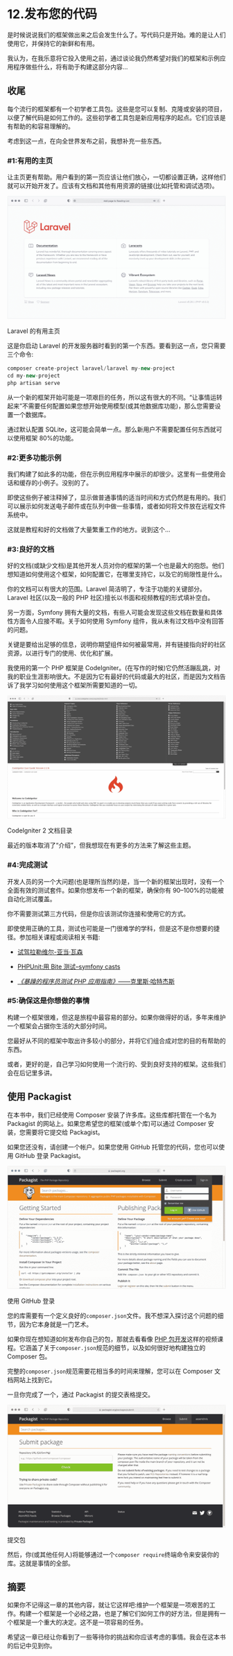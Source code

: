# 12.发布您的代码

是时候说说我们的框架做出来之后会发生什么了。写代码只是开始。难的是让人们使用它，并保持它的新鲜和有用。

我认为，在我乐意将它投入使用之前，通过谈论我仍然希望对我们的框架和示例应用程序做些什么，将有助于构建这部分内容…

## 收尾

每个流行的框架都有一个初学者工具包。这些是您可以复制、克隆或安装的项目，以便了解代码是如何工作的。这些初学者工具包是新应用程序的起点。它们应该是有帮助的和容易理解的。

考虑到这一点，在向全世界发布之前，我想补充一些东西。

### #1:有用的主页

让主页更有帮助。用户看到的第一页应该让他们放心，一切都设置正确，这样他们就可以开始开发了。应该有文档和其他有用资源的链接(比如托管和调试选项)。

![img/299823_2_En_12_Figa_HTML.jpg](img/299823_2_En_12_Figa_HTML.jpg)

Laravel 的有用主页

这是你启动 Laravel 的开发服务器时看到的第一个东西。要看到这一点，您只需要三个命令:

```php
composer create-project laravel/laravel my-new-project
cd my-new-project
php artisan serve

```

从一个新的框架开始可能是一项艰巨的任务，所以这有很大的不同。“让事情运转起来”不需要任何配置如果您想开始使用模型(或其他数据库功能)，那么您需要设置一个数据库。

通过默认配置 SQLite，这可能会简单一点。那么新用户不需要配置任何东西就可以使用框架 80%的功能。

### #2:更多功能示例

我们构建了如此多的功能，但在示例应用程序中展示的却很少。这里有一些使用会话和缓存的小例子。没别的了。

即使这些例子被注释掉了，显示做普通事情的适当时间和方式仍然是有用的。我们可以展示如何发送电子邮件或在队列中做一些事情，或者如何将文件放在远程文件系统中。

这就是教程和好的文档做了大量繁重工作的地方。说到这个…

### #3:良好的文档

好的文档(或缺少文档)是其他开发人员对你的框架的第一个也是最大的抱怨。他们想知道如何使用这个框架，如何配置它，在哪里支持它，以及它的局限性是什么。

你的文档可以有很大的范围。Laravel 简洁明了，专注于功能的关键部分。Laravel 社区(以及一般的 PHP 社区)擅长以书面和视频教程的形式填补空白。

另一方面，Symfony 拥有大量的文档，有些人可能会发现这些文档在数量和具体性方面令人应接不暇。关于如何使用 Symfony 组件，我从未有过文档中没有回答的问题。

关键是要给出足够的信息，说明你期望组件如何被最常用，并有链接指向好的社区资源，以进行专门的使用、优化和扩展。

我使用的第一个 PHP 框架是 CodeIgniter。(在写作的时候)它仍然活蹦乱跳，对我的职业生涯影响很大。不是因为它有最好的代码或最大的社区，而是因为文档告诉了我学习如何使用这个框架所需要知道的一切。

![img/299823_2_En_12_Figb_HTML.jpg](img/299823_2_En_12_Figb_HTML.jpg)

CodeIgniter 2 文档目录

最近的版本取消了“介绍”，但我想现在有更多的方法来了解这些主题。

### #4:完成测试

开发人员的另一个大问题(也是理所当然的)是，当一个新的框架出现时，没有一个全面有效的测试套件。如果你想发布一个新的框架，确保你有 90–100%的功能被自动化测试覆盖。

你不需要测试第三方代码，但是你应该测试你连接和使用它的方式。

即使使用正确的工具，测试也可能是一门很难学的学科，但是这不是你想要的捷径。参加相关课程或阅读相关书籍:

*   [试驾拉勒维尔-亚当·瓦森](https://course.testdrivenlaravel.com)

*   [PHPUnit:用 Bite 测试–symfony casts](https://symfonycasts.com/screencast/phpunit)

*   [*《暴躁的程序员测试 PHP 应用指南》*——克里斯·哈特杰斯](https://t.co/D6QRdh6dDC%253Famp%253D1)

### #5:确保这是你想做的事情

构建一个框架很难，但这是旅程中最容易的部分。如果你做得好的话，多年来维护一个框架会占据你生活的大部分时间。

您最好从不同的框架中取出许多较小的部分，并将它们组合成对您的目的有帮助的东西。

或者，更好的是，自己学习如何使用一个流行的、受到良好支持的框架。这些我们会在后记里多讲。

## 使用 Packagist

在本书中，我们已经使用 Composer 安装了许多库。这些库都托管在一个名为 Packagist 的网站上。如果您希望您的框架(或单个库)可以通过 Composer 安装，您需要将它提交给 Packagist。

如果您还没有，请创建一个帐户。如果您使用 GitHub 托管您的代码，您也可以使用 GitHub 登录 Packagist。

![img/299823_2_En_12_Figc_HTML.jpg](img/299823_2_En_12_Figc_HTML.jpg)

使用 GitHub 登录

您的库需要有一个定义良好的`composer.json`文件。我不想深入探讨这个问题的细节，因为它本身就是一门艺术。

如果你现在想知道如何发布你自己的包，那就去看看像 [PHP 包开发](https://beyondco.de/video-courses/php-package-development)这样的视频课程。它涵盖了关于`composer.json`规范的细节，以及如何很好地构建独立的 Composer 包。

完整的`composer.json`规范需要花相当多的时间来理解，您可以在 Composer 文档网站上找到它。

一旦你完成了一个，通过 Packagist 的提交表格提交。

![img/299823_2_En_12_Figd_HTML.jpg](img/299823_2_En_12_Figd_HTML.jpg)

提交包

然后，你(或其他任何人)将能够通过一个`composer require`终端命令来安装你的库。这就是事情的全部。

## 摘要

如果你不记得这一章的其他内容，就让它这样吧:维护一个框架是一项艰苦的工作。构建一个框架是一个必经之路，也是了解它们如何工作的好方法，但是拥有一个框架是一个重大的决定。这不是一项容易的任务。

希望这一章已经让你看到了一些等待你的挑战和你应该考虑的事情。我会在这本书的后记中见到你。